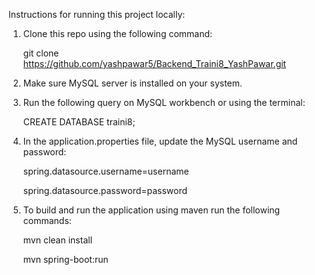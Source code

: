Instructions for running this project locally:
1. Clone this repo using the following command:

   git clone https://github.com/yashpawar5/Backend_Traini8_YashPawar.git
2. Make sure MySQL server is installed on your system.
3. Run the following query on MySQL workbench or using the terminal:
   
    CREATE DATABASE traini8;
4. In the application.properties file, update the MySQL username and password:
   
    spring.datasource.username=username
   
    spring.datasource.password=password
5. To build and run the application using maven run the following commands:
   
    mvn clean install
   
    mvn spring-boot:run


